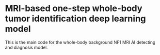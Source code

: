 # MRI-based one-step whole-body tumor identification deep learning model
This is the main code for the whole-body background NF1 MRI AI detecting and diagnosis model.
